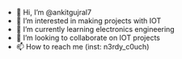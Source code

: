 - 👋 Hi, I’m @ankitgujral7
- 👀 I’m interested in making projects with IOT
- 🌱 I’m currently learning electronics engineering
- 💞️ I’m looking to collaborate on IOT projects
- 📫 How to reach me (inst: n3rdy_c0uch)

<!---
ankitgujral7/ankitgujral7 is a ✨ special ✨ repository because its `README.md` (this file) appears on your GitHub profile.
You can click the Preview link to take a look at your changes.
--->
